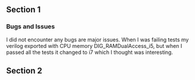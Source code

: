 ## Section 1
### Bugs and Issues
I did not encounter any bugs are major issues. When I was failing tests my verilog exported with CPU memory DIG_RAMDualAccess_i5, but when I passed all the tests it changed to i7 which I thought was interesting.

## Section 2

